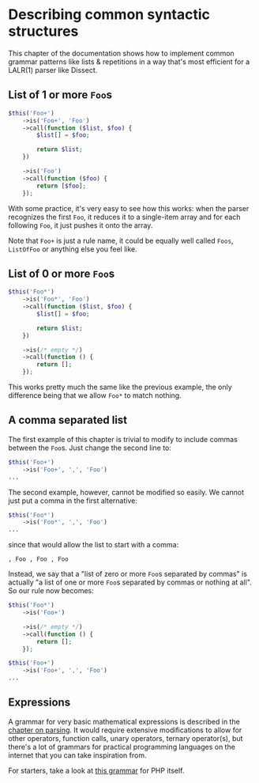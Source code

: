 Describing common syntactic structures
======================================

This chapter of the documentation shows how to implement common
grammar patterns like lists & repetitions in a way that's most efficient
for a LALR(1) parser like Dissect.

List of 1 or more `Foo`s
------------------------

```php
$this('Foo+')
    ->is('Foo+', 'Foo')
    ->call(function ($list, $foo) {
        $list[] = $foo;

        return $list;
    })

    ->is('Foo')
    ->call(function ($foo) {
        return [$foo];
    });
```

With some practice, it's very easy to see how this works: when the
parser recognizes the first `Foo`, it reduces it to a single-item array
and for each following `Foo`, it just pushes it onto the array.

Note that `Foo+` is just a rule name, it could be equally well called
`Foos`, `ListOfFoo` or anything else you feel like.

List of 0 or more `Foo`s
------------------------

```php
$this('Foo*')
    ->is('Foo*', 'Foo')
    ->call(function ($list, $foo) {
        $list[] = $foo;

        return $list;
    })

    ->is(/* empty */)
    ->call(function () {
        return [];
    });
```

This works pretty much the same like the previous example, the only
difference being that we allow `Foo*` to match nothing.

A comma separated list
----------------------

The first example of this chapter is trivial to modify to include
commas between the `Foo`s. Just change the second line to:

```php
$this('Foo+')
    ->is('Foo+', ',', 'Foo')
...
```

The second example, however, cannot be modified so easily. We cannot
just put a comma in the first alternative:

```php
$this('Foo*')
    ->is('Foo*', ',', 'Foo')
...
```

since that would allow the list to start with a comma:

    , Foo , Foo , Foo

Instead, we say that a "list of zero or more `Foo`s
separated by commas" is actually "a list of one or more `Foo`s separated
by commas or nothing at all". So our rule now becomes:

```php
$this('Foo*')
    ->is('Foo+')

    ->is(/* empty */)
    ->call(function () {
        return [];
    });

$this('Foo+')
    ->is('Foo+', ',', 'Foo')
...
```

Expressions
-----------

A grammar for very basic mathematical expressions is described in the
[chapter on parsing][arith]. It would require extensive modifications to allow
for other operators, function calls, unary operators, ternary
operator(s), but there's a lot of grammars for practical programming
languages on the internet that you can take inspiration from.

For starters, take a look at [this grammar][php-grammar] for PHP itself.

[php-grammar]: https://github.com/php/php-src/blob/master/Zend/zend_language_parser.y
[arith]: parsing.md#example-parsing-mathematical-expressions
